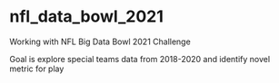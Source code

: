 # nfl_data_bowl_2021
Working with NFL Big Data Bowl 2021 Challenge


Goal is explore special teams data from 2018-2020 and identify novel metric for play

